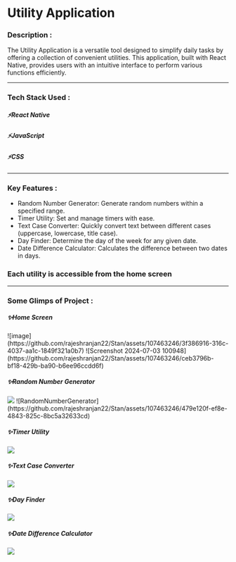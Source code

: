  <h1>Utility Application</h1>

 <h3>Description :</h3>
 The Utility Application is a versatile tool designed to simplify daily tasks by offering a collection of convenient utilities. This application, built with React Native, provides users with an intuitive
 interface to perform various functions efficiently.
 
 ---

<h3>Tech Stack Used :</h3>
<h5>⚡React Native</h5>
<h5>⚡JavaScript</h5>
<h5>⚡CSS</h5>

---

<h3> Key Features :</h3>

- Random Number Generator: Generate random numbers within a specified range.
- Timer Utility: Set and manage timers with ease.
- Text Case Converter: Quickly convert text between different cases (uppercase, lowercase, title case).
- Day Finder: Determine the day of the week for any given date.
- Date Difference Calculator: Calculates the difference between two dates in days.

<h3> Each utility is accessible from the home screen </h3>

---

 <h3>Some Glimps of Project :</h3>

<h5>✨Home Screen</h5>
![image](https://github.com/rajeshranjan22/Stan/assets/107463246/3f386916-316c-4037-aa1c-1849f321a0b7)
![Screenshot 2024-07-03 100948](https://github.com/rajeshranjan22/Stan/assets/107463246/ceb3796b-bf18-429b-ba90-b6ee96ccdd6f)



<h5>✨Random Number Generator</h5>
    <img src="![RandomNumberGenerator](https://github.com/rajeshranjan22/Stan/assets/107463246/15b14129-4da2-4e12-a390-5c31f744ff5e)
"/>
![RandomNumberGenerator](https://github.com/rajeshranjan22/Stan/assets/107463246/479e120f-ef8e-4843-825c-8bc5a32633cd)


<h5>✨Timer Utility</h5>
<img src="./myProject/assets/TimerUtility.jpg"/>

<h5>✨Text Case Converter</h5>
    <img src="./myProject/assets/TextCaseConverter.jpg"/>

<h5>✨Day Finder</h5>
<img src="./myProject/assets/DayFinder.jpg"/>

<h5>✨Date Difference Calculator</h5>
<img src="./myProject/assets/DateDifferenceCalculator.jpg"/>


